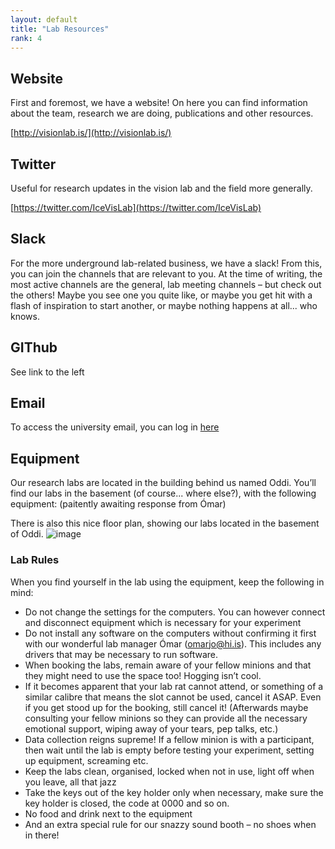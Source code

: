 ```yaml
---
layout: default
title: "Lab Resources"
rank: 4
---
```


## Website
First and foremost, we have a website! On here you can find information about the team, research we are doing, publications and other resources.

[http://visionlab.is/](http://visionlab.is/)

## Twitter
Useful for research updates in the vision lab and the field more generally.

[https://twitter.com/IceVisLab](https://twitter.com/IceVisLab)

## Slack
For the more underground lab-related business, we have a slack! From this, you can join the channels that are relevant to you. At the time of writing, the most active channels are the general, lab meeting channels – but check out the others! Maybe you see one you quite like, or maybe you get hit with a flash of inspiration to start another, or maybe nothing happens at all... who knows.

## GIThub
See link to the left

## Email
To access the university email, you can log in [here](https://login.microsoftonline.com/common/oauth2/authorize?client_id=00000002-0000-0ff1-ce00-000000000000&redirect_uri=https%3A%2F%2Foutlook.office365.com%2Fowa%2F&resource=00000002-0000-0ff1-ce00-000000000000&response_mode=form_post&response_type=code+id_token&scope=openid&msafed=1&msaredir=1&client-request-id=ef842d13-dfcf-75f8-a49d-7376149ce545&protectedtoken=true&claims=%7B%22id_token%22%3A%7B%22xms_cc%22%3A%7B%22values%22%3A%5B%22CP1%22%5D%7D%7D%7D&domain_hint=hi.is&nonce=637692921260474386.315154c6-b6b3-4c68-b023-30f797ad80fb&state=DYvLDoMgEADB_obn3tCFxV04GL8FfKRGDYmP9ve7h5nMZbRS6iVUggaRYkKm6KKzjsCzx0AN2s52fiSTKaORCCaDQ4OwcOQ0BViylrduyy-1wzmn_eg_a7Ne7-_Ul-feS9n-&sso_reload=true)


## Equipment
Our research labs are located in the building behind us named Oddi. You’ll find our labs in the basement (of course... where else?), with the following equipment: (paitently awaiting response from Ómar)

There is also this nice floor plan, showing our labs located in the basement of Oddi.
![image](https://user-images.githubusercontent.com/94135223/141493907-02a10b1b-775d-4dd6-938e-dbceb4a2541d.png)


### Lab Rules 
When you find yourself in the lab using the equipment, keep the following in mind:
-	Do not change the settings for the computers. You can however connect and disconnect equipment which is necessary for your experiment
-	Do not install any software on the computers without confirming it first with our wonderful lab manager Ómar (omarjo@hi.is). This includes any drivers that may be necessary to run software.
-	When booking the labs, remain aware of your fellow minions and that they might need to use the space too! Hogging isn’t cool.
-	If it becomes apparent that your lab rat cannot attend, or something of a similar calibre that means the slot cannot be used, cancel it ASAP. Even if you get stood up for the booking, still cancel it! (Afterwards maybe consulting your fellow minions so they can provide all the necessary emotional support, wiping away of your tears, pep talks, etc.)
-	Data collection reigns supreme! If a fellow minion is with a participant, then wait until the lab is empty before testing your experiment, setting up equipment, screaming etc.
-	Keep the labs clean, organised, locked when not in use, light off when you leave, all that jazz
-	Take the keys out of the key holder only when necessary, make sure the key holder is closed, the code at 0000 and so on.
-	No food and drink next to the equipment
-	And an extra special rule for our snazzy sound booth – no shoes when in there!
